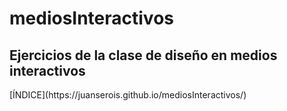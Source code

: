 # mediosInteractivos
<h2>  Ejercicios de la clase de diseño en medios interactivos </h2>
[ÍNDICE](https://juanserois.github.io/mediosInteractivos/)
